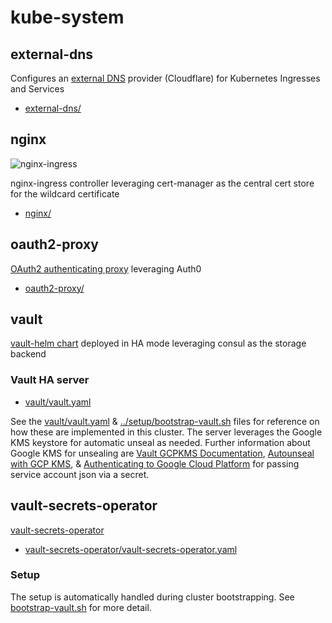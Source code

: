 # kube-system

## external-dns

Configures an [external DNS](https://github.com/kubernetes-sigs/external-dns) provider (Cloudflare) for Kubernetes Ingresses and Services

* [external-dns/](external-dns/)

## nginx

![nginx-ingress](https://i.imgur.com/b21MHEE.png)

nginx-ingress controller leveraging cert-manager as the central cert store for the wildcard certificate

* [nginx/](nginx/)

## oauth2-proxy

[OAuth2 authenticating proxy](https://github.com/pusher/oauth2_proxy) leveraging Auth0

* [oauth2-proxy/](oauth2-proxy/)

## vault

[vault-helm chart](https://github.com/hashicorp/vault-helm) deployed in HA mode leveraging consul as the storage backend

### Vault HA server

* [vault/vault.yaml](vault/vault.yaml)

See the [vault/vault.yaml](vault/vault.yaml) & [../setup/bootstrap-vault.sh](../setup/bootstrap-vault.sh) files for reference on how these are implemented in this cluster.  The server leverages the Google KMS keystore for automatic unseal as needed.  Further information about Google KMS for unsealing are [Vault GCPKMS Documentation](https://www.vaultproject.io/docs/configuration/seal/gcpckms.html), [Autounseal with GCP KMS](https://learn.hashicorp.com/vault/operations/autounseal-gcp-kms), & [Authenticating to Google Cloud Platform](https://cloud.google.com/kubernetes-engine/docs/tutorials/authenticating-to-cloud-platform) for passing service account json via a secret.

## vault-secrets-operator

[vault-secrets-operator](https://github.com/ricoberger/vault-secrets-operator)

* [vault-secrets-operator/vault-secrets-operator.yaml](vault-secrets-operator/vault-secrets-operator.yaml)

### Setup

The setup is automatically handled during cluster bootstrapping.  See [bootstrap-vault.sh](../setup/bootstrap-vault.sh) for more detail.
